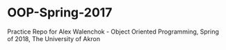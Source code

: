 # OOP-Spring-2017
Practice Repo for Alex Walenchok - Object Oriented Programming, Spring of 2018, The University of Akron
